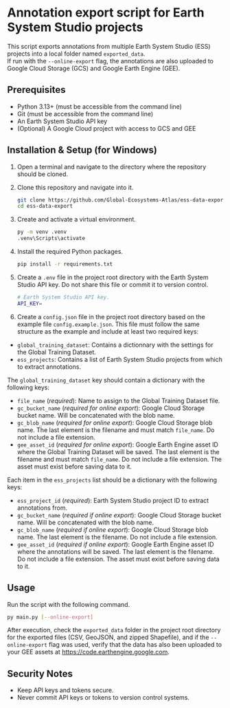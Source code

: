 # Annotation export script for Earth System Studio projects

This script exports annotations from multiple Earth System Studio (ESS) projects into a local folder named `exported_data`.  
If run with the `--online-export` flag, the annotations are also uploaded to Google Cloud Storage (GCS) and Google Earth Engine (GEE).

## Prerequisites

- Python 3.13+ (must be accessible from the command line)
- Git (must be accessible from the command line)
- An Earth System Studio API key
- (Optional) A Google Cloud project with access to GCS and GEE

## Installation & Setup (for Windows)

1. Open a terminal and navigate to the directory where the repository should be cloned.

2. Clone this repository and navigate into it.
    ```bash
    git clone https://github.com/Global-Ecosystems-Atlas/ess-data-export.git
    cd ess-data-export
    ```

3. Create and activate a virtual environment.
    ```bash
    py -m venv .venv
    .venv\Scripts\activate
    ```

4. Install the required Python packages.
   ```bash
   pip install -r requirements.txt
   ```

5. Create a `.env` file in the project root directory with the Earth System Studio API key. Do not share this file or commit it to version control.
    ```bash
    # Earth System Studio API key.
    API_KEY=
    ```

6. Create a `config.json` file in the project root directory based on the example file `config.example.json`.
This file must follow the same structure as the example and include at least two required keys:
- `global_training_dataset`: Contains a dictionnary with the settings for the Global Training Dataset.
- `ess_projects`: Contains a list of Earth System Studio projects from which to extract annotations.

The `global_training_dataset` key should contain a dictionary with the following keys:
- `file_name` (_required_): Name to assign to the Global Training Dataset file.
- `gc_bucket_name` (_required for online export_): Google Cloud Storage bucket name. Will be concatenated with the blob name.
- `gc_blob_name` (_required for online export_): Google Cloud Storage blob name. The last element is the filename and must match `file_name`. Do not include a file extension.
- `gee_asset_id` (_required for online export_): Google Earth Engine asset ID where the Global Training Dataset will be saved. The last element is the filename and must match `file_name`. Do not include a file extension. The asset must exist before saving data to it.

Each item in the `ess_projects` list should be a dictionary with the following keys:
- `ess_project_id` (_required_): Earth System Studio project ID to extract annotations from.
- `gc_bucket_name` (_required if online export_): Google Cloud Storage bucket name. Will be concatenated with the blob name.
- `gc_blob_name` (_required if online export_): Google Cloud Storage blob name. The last element is the filename. Do not include a file extension.
- `gee_asset_id` (_required if online export_): Google Earth Engine asset ID where the annotations will be saved. The last element is the filename. Do not include a file extension. The asset must exist before saving data to it.

## Usage

Run the script with the following command.
   ```bash
   py main.py [--online-export]
   ```

After execution, check the `exported_data` folder in the project root directory for the exported files (CSV, GeoJSON, and zipped Shapefile), and if the `--online-export` flag was used, verify that the data has also been uploaded to your GEE assets at https://code.earthengine.google.com.

## Security Notes

- Keep API keys and tokens secure.
- Never commit API keys or tokens to version control systems.